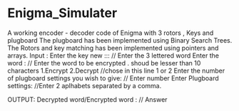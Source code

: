 # Enigma_Simulater
A working encoder - decoder code of Enigma with 3 rotors , Keys and plugboard
The plugboard has been implemented using Binary Search Trees.
The Rotors and key matching has been implemented using pointers and arrays.
Input : 
Enter the key new ::: // Enter the 3 lettered word
Enter the word : // Enter the word to be encrypted . shoud be lesser than 10 characters
1.Encrypt 2.Decrypt
//chose in this line 1 or 2 
Enter the number of plugboard settings you wish to give: // Enter number
Enter Plugboard settings:
//Enter 2 aplhabets separated by a comma.


OUTPUT: 
Decrypted word/Encrypted word : // Answer
